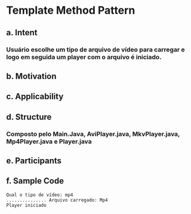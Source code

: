 # Template Method Pattern

## a. Intent
### Usuário escolhe um tipo de arquivo de vídeo para carregar e logo em seguida um player com o arquivo é iniciado.
## b. Motivation
### 
## c. Applicability
### 
## d. Structure
### Composto pelo Main.Java, AviPlayer.java, MkvPlayer.java, Mp4Player.java e Player.java
## e. Participants
### 
## f. Sample Code 
``` 
Qual o tipo de vídeo: mp4
............... Arquivo carregado: Mp4
Player iniciado 
```
